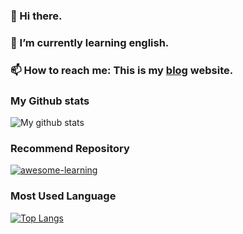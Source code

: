 ### 👋 Hi there.

### 🌱 I’m currently learning english.

### 📫 How to reach me: This is my [blog](https://blog.hvnobug.com/) website.

<!-- ![hvnobug](https://raw.githubusercontent.com/hvnobug/assets/master/blog/album/dragon-ball-gif/3.gif) -->

### My Github stats

![My github stats](https://github-readme-stats.vercel.app/api?username=hvnobug&show_icons=true)

### Recommend Repository

[![awesome-learning](https://github-readme-stats.vercel.app/api/pin/?username=hvnobug&repo=awesome-learning)](https://github.com/hvnobug/awesome-learning)

### Most Used Language

[![Top Langs](https://github-readme-stats.vercel.app/api/top-langs/?username=anuraghazra&layout=compact)](https://github.com/anuraghazra/github-readme-stats)


<!--
**hvnobug/hvnobug** is a ✨ _special_ ✨ repository because its `README.md` (this file) appears on your GitHub profile.

Here are some ideas to get you started:

- 🔭 I’m currently working on ...
- 🌱 I’m currently learning ...
- 👯 I’m looking to collaborate on ...
- 🤔 I’m looking for help with ...
- 💬 Ask me about ...
- 📫 How to reach me: ...
- 😄 Pronouns: ...
- ⚡ Fun fact: ...
-->
